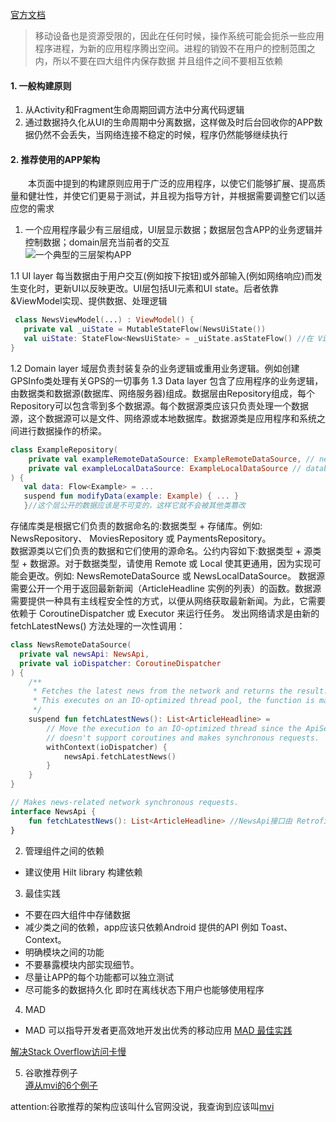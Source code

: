 [官方文档](https://developer.android.google.cn/jetpack/guide?hl=en)
> 移动设备也是资源受限的，因此在任何时候，操作系统可能会扼杀一些应用程序进程，为新的应用程序腾出空间。进程的销毁不在用户的控制范围之内，所以不要在四大组件内保存数据
> 并且组件之间不要相互依赖

#### 1. 一般构建原则

1. 从Activity和Fragment生命周期回调方法中分离代码逻辑
2. 通过数据持久化从UI的生命周期中分离数据，这样做及时后台回收你的APP数据仍然不会丢失，当网络连接不稳定的时候，程序仍然能够继续执行

#### 2. 推荐使用的APP架构

&emsp;&emsp;本页面中提到的构建原则应用于广泛的应用程序，以使它们能够扩展、提高质量和健壮性，并使它们更易于测试，并且视为指导方针，并根据需要调整它们以适应您的需求

1. 一个应用程序最少有三层组成，UI层显示数据；数据层包含APP的业务逻辑并控制数据；domain层充当前者的交互  
   ![一个典型的三层架构APP](https://developer.android.google.cn/topic/libraries/architecture/images/mad-arch-overview.png)

1.1 UI layer 每当数据由于用户交互(例如按下按钮)或外部输入(例如网络响应)而发生变化时，更新UI以反映更改。UI层包括UI元素和UI state。后者依靠&ViewModel实现、提供数据、处理逻辑 
```kotlin 
 class NewsViewModel(...) : ViewModel() {
   private val _uiState = MutableStateFlow(NewsUiState())
   val uiState: StateFlow<NewsUiState> = _uiState.asStateFlow() //在 ViewModel中保存 UI state，并作为不可变数据公开，防止界面修改 
}
```
1.2 Domain layer 域层负责封装复杂的业务逻辑或重用业务逻辑。例如创建GPSInfo类处理有关GPS的一切事务
1.3 Data layer 包含了应用程序的业务逻辑，由数据类和数据源(数据库、网络服务器)组成。数据层由Repository组成，每个Repository可以包含零到多个数据源。每个数据源类应该只负责处理一个数据源，这个数据源可以是文件、网络源或本地数据库。数据源类是应用程序和系统之间进行数据操作的桥梁。  
``` kotlin
class ExampleRepository(
    private val exampleRemoteDataSource: ExampleRemoteDataSource, // network 数据源
    private val exampleLocalDataSource: ExampleLocalDataSource // database 数据源
) {   
   val data: Flow<Example> = ...
   suspend fun modifyData(example: Example) { ... } 
   }//这个层公开的数据应该是不可变的，这样它就不会被其他类篡改
```
存储库类是根据它们负责的数据命名的:数据类型 + 存储库。例如: NewsRepository、 MoviesRepository 或 PaymentsRepository。  
数据源类以它们负责的数据和它们使用的源命名。公约内容如下:数据类型 + 源类型 + 数据源。对于数据类型，请使用 Remote 或 Local 使其更通用，因为实现可能会更改。例如: NewsRemoteDataSource 或 NewsLocalDataSource。
数据源需要公开一个用于返回最新新闻（ArticleHeadline 实例的列表）的函数。数据源需要提供一种具有主线程安全性的方式，以便从网络获取最新新闻。为此，它需要依赖于 CoroutineDispatcher 或 Executor 来运行任务。
发出网络请求是由新的 fetchLatestNews() 方法处理的一次性调用：  
``` kotlin
class NewsRemoteDataSource(
  private val newsApi: NewsApi,
  private val ioDispatcher: CoroutineDispatcher
) {
    /**
     * Fetches the latest news from the network and returns the result.
     * This executes on an IO-optimized thread pool, the function is main-safe.
     */
    suspend fun fetchLatestNews(): List<ArticleHeadline> =
        // Move the execution to an IO-optimized thread since the ApiService
        // doesn't support coroutines and makes synchronous requests.
        withContext(ioDispatcher) {
            newsApi.fetchLatestNews()
        }
    }
}

// Makes news-related network synchronous requests.
interface NewsApi {
    fun fetchLatestNews(): List<ArticleHeadline> //NewsApi接口由 Retrofit实现
}
```
2. 管理组件之间的依赖
- 建议使用 Hilt library 构建依赖 
3. 最佳实践
- 不要在四大组件中存储数据
- 减少类之间的依赖，app应该只依赖Android 提供的API 例如 Toast、Context。
- 明确模块之间的功能
- 不要暴露模块内部实现细节。
- 尽量让APP的每个功能都可以独立测试
- 尽可能多的数据持久化 即时在离线状态下用户也能够使用程序

4. MAD

- MAD 可以指导开发者更高效地开发出优秀的移动应用 [ MAD 最佳实践](https://mp.weixin.qq.com/s/Fq6AA2IWpDzjtiRkQZFIwA)

[解决Stack Overflow访问卡慢](https://github.com/justjavac/ReplaceGoogleCDN) 

5. 谷歌推荐例子  
[遵从mvi的6个例子](https://developer.android.google.cn/topic/architecture#samples)
  

attention:谷歌推荐的架构应该叫什么官网没说，我查询到应该叫[mvi](https://mp.weixin.qq.com/s/KEQZjarMjKaggkxkIjUuxQ)

  
 
